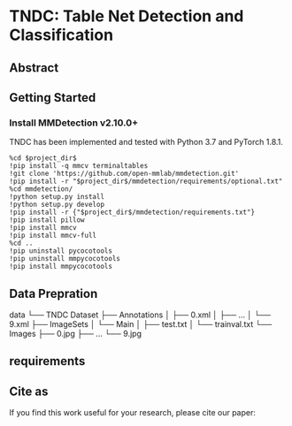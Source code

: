 # TNDC: Table Net Detection and Classification
## Abstract 

## Getting Started
### Install MMDetection v2.10.0+
TNDC has been implemented and tested with Python 3.7 and PyTorch 1.8.1. 
```
%cd $project_dir$
!pip install -q mmcv terminaltables
!git clone 'https://github.com/open-mmlab/mmdetection.git'
!pip install -r "$project_dir$/mmdetection/requirements/optional.txt"
%cd mmdetection/
!python setup.py install
!python setup.py develop
!pip install -r {"$project_dir$/mmdetection/requirements.txt"}
!pip install pillow
!pip install mmcv
!pip install mmcv-full
%cd ..
!pip uninstall pycocotools
!pip uninstall mmpycocotools
!pip install mmpycocotools
```

## Data Prepration 
data
   └── TNDC Dataset
       ├── Annotations
       │   ├── 0.xml
       │   ├── ...
       │   └── 9.xml
       ├── ImageSets
       │   └── Main
       │       ├── test.txt
       │       └── trainval.txt
       └── Images
           ├── 0.jpg
           ├── ...
           └── 9.jpg
## requirements

## Cite as
If you find this work useful for your research, please cite our paper:
```
```
